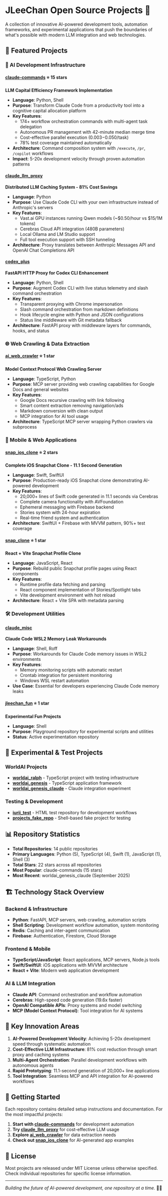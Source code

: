 # JLeeChan Open Source Projects 🚀

A collection of innovative AI-powered development tools, automation frameworks, and experimental applications that push the boundaries of what's possible with modern LLM integration and web technologies.

## 🎯 Featured Projects

### 🤖 AI Development Infrastructure

#### [claude-commands](https://github.com/jleechanorg/claude-commands) ⭐ 15 stars
**LLM Capital Efficiency Framework Implementation**
- **Language**: Python, Shell
- **Purpose**: Transform Claude Code from a productivity tool into a cognitive capital allocation platform
- **Key Features**:
  - 174+ workflow orchestration commands with multi-agent task delegation
  - Autonomous PR management with 42-minute median merge time
  - Cost-effective parallel execution ($0.003-$0.050/task)
  - 78% test coverage maintained automatically
- **Architecture**: Command composition system with `/execute`, `/pr`, `/copilot` workflows
- **Impact**: 5-20x development velocity through proven automation patterns

#### [claude_llm_proxy](https://github.com/jleechanorg/claude_llm_proxy)
**Distributed LLM Caching System - 81% Cost Savings**
- **Language**: Python
- **Purpose**: Use Claude Code CLI with your own infrastructure instead of Anthropic's servers
- **Key Features**:
  - Vast.ai GPU instances running Qwen models (~$0.50/hour vs $15/1M tokens)
  - Cerebras Cloud API integration (480B parameters)
  - Local Ollama and LM Studio support
  - Full tool execution support with SSH tunneling
- **Architecture**: Proxy translates between Anthropic Messages API and OpenAI Chat Completions API

#### [codex_plus](https://github.com/jleechanorg/codex_plus)
**FastAPI HTTP Proxy for Codex CLI Enhancement**
- **Language**: Python, Shell
- **Purpose**: Augment Codex CLI with live status telemetry and slash command orchestration
- **Key Features**:
  - Transparent proxying with Chrome impersonation
  - Slash command orchestration from markdown definitions
  - Hook lifecycle engine with Python and JSON configurations
  - Status line middleware with Git metadata fallback
- **Architecture**: FastAPI proxy with middleware layers for commands, hooks, and status

### 🌐 Web Crawling & Data Extraction

#### [ai_web_crawler](https://github.com/jleechanorg/ai_web_crawler) ⭐ 1 star
**Model Context Protocol Web Crawling Server**
- **Language**: TypeScript, Python
- **Purpose**: MCP server providing web crawling capabilities for Google Docs and general websites
- **Key Features**:
  - Google Docs recursive crawling with link following
  - Smart content extraction removing navigation/ads
  - Markdown conversion with clean output
  - MCP integration for AI tool usage
- **Architecture**: TypeScript MCP server wrapping Python crawlers via subprocess

### 📱 Mobile & Web Applications

#### [snap_ios_clone](https://github.com/jleechanorg/snap_ios_clone) ⭐ 2 stars
**Complete iOS Snapchat Clone - 11.1 Second Generation**
- **Language**: Swift, SwiftUI
- **Purpose**: Production-ready iOS Snapchat clone demonstrating AI-powered development
- **Key Features**:
  - 20,000+ lines of Swift code generated in 11.1 seconds via Cerebras
  - Complete camera functionality with AVFoundation
  - Ephemeral messaging with Firebase backend
  - Stories system with 24-hour expiration
  - Real-time friend system and authentication
- **Architecture**: SwiftUI + Firebase with MVVM pattern, 90%+ test coverage

#### [snap_clone](https://github.com/jleechanorg/snap_clone) ⭐ 1 star
**React + Vite Snapchat Profile Clone**
- **Language**: JavaScript, React
- **Purpose**: Rebuild public Snapchat profile pages using React components
- **Key Features**:
  - Runtime profile data fetching and parsing
  - React component implementation of Stories/Spotlight tabs
  - Vite development environment with hot reload
- **Architecture**: React + Vite SPA with metadata parsing

### 🛠️ Development Utilities

#### [claude_misc](https://github.com/jleechanorg/claude_misc)
**Claude Code WSL2 Memory Leak Workarounds**
- **Language**: Shell, Roff
- **Purpose**: Workarounds for Claude Code memory issues in WSL2 environments
- **Key Features**:
  - Memory monitoring scripts with automatic restart
  - Crontab integration for persistent monitoring
  - Windows WSL restart automation
- **Use Case**: Essential for developers experiencing Claude Code memory leaks

#### [jleechan_fun](https://github.com/jleechanorg/jleechan_fun) ⭐ 1 star
**Experimental Fun Projects**
- **Language**: Shell
- **Purpose**: Playground repository for experimental scripts and utilities
- **Status**: Active experimentation repository

## 🔬 Experimental & Test Projects

### WorldAI Projects
- **[worldai_ralph](https://github.com/jleechanorg/worldai_ralph)** - TypeScript project with testing infrastructure
- **[worldai_genesis](https://github.com/jleechanorg/worldai_genesis)** - TypeScript application framework
- **[worldai_genesis_claude](https://github.com/jleechanorg/worldai_genesis_claude)** - Claude integration experiment

### Testing & Development
- **[iurii_test](https://github.com/jleechanorg/iurii_test)** - HTML test repository for development workflows
- **[projects_fake_repo](https://github.com/jleechanorg/projects_fake_repo)** - Shell-based fake project for testing

## 📊 Repository Statistics

- **Total Repositories**: 14 public repositories
- **Primary Languages**: Python (5), TypeScript (4), Swift (1), JavaScript (1), Shell (3)
- **Total Stars**: 22 stars across all repositories
- **Most Popular**: claude-commands (15 stars)
- **Most Recent**: worldai_genesis_claude (September 2025)

## 🏗️ Technology Stack Overview

### Backend & Infrastructure
- **Python**: FastAPI, MCP servers, web crawling, automation scripts
- **Shell Scripting**: Development workflow automation, system monitoring
- **Redis**: Caching and inter-agent communication
- **Firebase**: Authentication, Firestore, Cloud Storage

### Frontend & Mobile
- **TypeScript/JavaScript**: React applications, MCP servers, Node.js tools
- **Swift/SwiftUI**: iOS applications with MVVM architecture
- **React + Vite**: Modern web application development

### AI & LLM Integration
- **Claude API**: Command orchestration and workflow automation
- **Cerebras**: High-speed code generation (19.6x faster)
- **OpenAI Compatible APIs**: Proxy systems and model switching
- **MCP (Model Context Protocol)**: Tool integration for AI systems

## 🎯 Key Innovation Areas

1. **AI-Powered Development Velocity**: Achieving 5-20x development speed through systematic automation
2. **Cost-Effective LLM Infrastructure**: 81% cost reduction through smart proxy and caching systems
3. **Multi-Agent Orchestration**: Parallel development workflows with autonomous agents
4. **Rapid Prototyping**: 11.1-second generation of 20,000+ line applications
5. **Tool Integration**: Seamless MCP and API integration for AI-powered workflows

## 🚀 Getting Started

Each repository contains detailed setup instructions and documentation. For the most impactful projects:

1. **Start with [claude-commands](https://github.com/jleechanorg/claude-commands)** for development automation
2. **Try [claude_llm_proxy](https://github.com/jleechanorg/claude_llm_proxy)** for cost-effective LLM usage
3. **Explore [ai_web_crawler](https://github.com/jleechanorg/ai_web_crawler)** for data extraction needs
4. **Check out [snap_ios_clone](https://github.com/jleechanorg/snap_ios_clone)** for AI-generated app examples

## 📄 License

Most projects are released under MIT License unless otherwise specified. Check individual repositories for specific license information.

---

*Building the future of AI-powered development, one repository at a time.* 🤖✨
